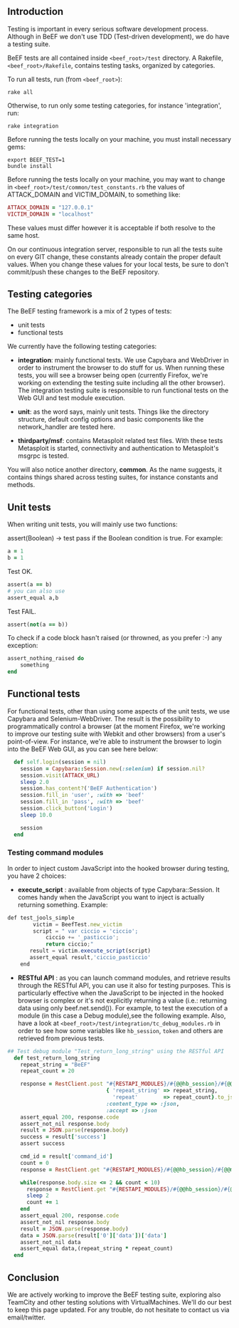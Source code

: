 ## Introduction
Testing is important in every serious software development process. Although in BeEF we don't use TDD (Test-driven development), we do have a testing suite. 

BeEF tests are all contained inside `<beef_root>/test` directory.
A Rakefile, `<beef_root>/Rakefile`, contains testing tasks, organized by categories.

To run all tests, run (from `<beef_root>`):

`rake all`

Otherwise, to run only some testing categories, for instance 'integration', run:

`rake integration`

Before running the tests locally on your machine, you must install necessary gems:

```
export BEEF_TEST=1
bundle install
```

Before running the tests locally on your machine, you may want to change in `<beef_root>/test/common/test_constants.rb` the values of ATTACK_DOMAIN and VICTIM_DOMAIN, to something like:
```ruby
ATTACK_DOMAIN = "127.0.0.1"
VICTIM_DOMAIN = "localhost"
```
These values must differ however it is acceptable if both resolve to the same host.

On our continuous integration server, responsible to run all the tests suite on every GIT change, these constants already contain the proper default values. When you change these values for your local tests, be sure to don't commit/push these changes to the BeEF repository.

## Testing categories
The BeEF testing framework is a mix of 2 types of tests:
 - unit tests
 - functional tests

We currently have the following testing categories:
 - **integration**: mainly functional tests. We use Capybara and WebDriver in order to instrument the browser to do stuff for us. When running these tests, you will see a browser being open (currently Firefox, we're working on extending the testing suite including all the other browser). The integration testing suite is responsible to run functional tests on the Web GUI and test module execution.

 - **unit**: as the word says, mainly unit tests. Things like the directory structure, default config options and basic components like the network_handler are tested here.
 
 - **thirdparty/msf**: contains Metasploit related test files. With these tests Metasploit is started, connectivity and authentication to Metasploit's msgrpc is tested.

You will also notice another directory, **common**. As the name suggests, it contains things shared across testing suites, for instance constants and methods.

## Unit tests
When writing unit tests, you will mainly use two functions:

assert(Boolean) -> test pass if the Boolean condition is true.
For example:

```ruby
a = 1
b = 1
```
Test OK.
```ruby
assert(a == b)
# you can also use
assert_equal a,b
```
Test FAIL.
```ruby
assert(not(a == b))
```
To check if a code block hasn't raised (or throwned, as you prefer :-) any exception:
```ruby
assert_nothing_raised do
    something
end
```
## Functional tests

For functional tests, other than using some aspects of the unit tests, we use Capybara and Selenium-WebDriver. The result is the possibility to programmatically control a browser (at the moment Firefox, we're working to improve our testing suite with Webkit and other browsers) from a user's point-of-view. For instance, we're able to instrument the browser to login into the BeEF Web GUI, as you can see here below:
```ruby
  def self.login(session = nil)
    session = Capybara::Session.new(:selenium) if session.nil?
    session.visit(ATTACK_URL)
    sleep 2.0
    session.has_content?('BeEF Authentication')
    session.fill_in 'user', :with => 'beef'
    session.fill_in 'pass', :with => 'beef'
    session.click_button('Login')
    sleep 10.0

    session
  end
```
### Testing command modules
In order to inject custom JavaScript into the hooked browser during testing, you have 2 choices:
 - **execute_script** : available from objects of type Capybara::Session. It comes handy when the JavaScript you want to inject is actually returning something. Example:
```javascript
def test_jools_simple
        victim = BeefTest.new_victim
        script = " var ciccio = 'ciccio';
            ciccio += '_pasticcio';
            return ciccio;"
       result = victim.execute_script(script)
       assert_equal result,'ciccio_pasticcio'
    end
```
 - **RESTful API** : as you can launch command modules, and retrieve results through the RESTful API, you can use it also for testing purposes. This is particularly effective when the JavaScript to be injected in the hooked browser is complex or it's not explicitly returning a value (i.e.: returning data using only beef.net.send()). For example, to test the execution of a module (in this case a Debug module),see the following example. Also, have a look at `<beef_root>/test/integration/tc_debug_modules.rb` in order to see how some variables like `hb_session`, `token` and others are retrieved from previous tests.

```ruby
## Test debug module "Test_return_long_string" using the RESTful API
  def test_return_long_string
    repeat_string = "BeEF"
    repeat_count = 20

    response = RestClient.post "#{RESTAPI_MODULES}/#{@@hb_session}/#{@@mod_debug_long_string}?token=#{@@token}",
                               { 'repeat_string' => repeat_string,
                                 'repeat'        => repeat_count}.to_json,
                               :content_type => :json,
                               :accept => :json
    assert_equal 200, response.code
    assert_not_nil response.body
    result = JSON.parse(response.body)
    success = result['success']
    assert success

    cmd_id = result['command_id']
    count = 0
    response = RestClient.get "#{RESTAPI_MODULES}/#{@@hb_session}/#{@@mod_debug_long_string}/#{cmd_id}?token=#{@@token}"

    while(response.body.size <= 2 && count < 10)
      response = RestClient.get "#{RESTAPI_MODULES}/#{@@hb_session}/#{@@mod_debug_long_string}/#{cmd_id}?token=#{@@token}"
      sleep 2
      count += 1
    end
    assert_equal 200, response.code
    assert_not_nil response.body
    result = JSON.parse(response.body)
    data = JSON.parse(result['0']['data'])['data']
    assert_not_nil data
    assert_equal data,(repeat_string * repeat_count)
  end
```

## Conclusion
We are actively working to improve the BeEF testing suite, exploring also TeamCity and other testing solutions with VirtualMachines. We'll do our best to keep this page updated. For any trouble, do not hesitate to contact us via email/twitter.